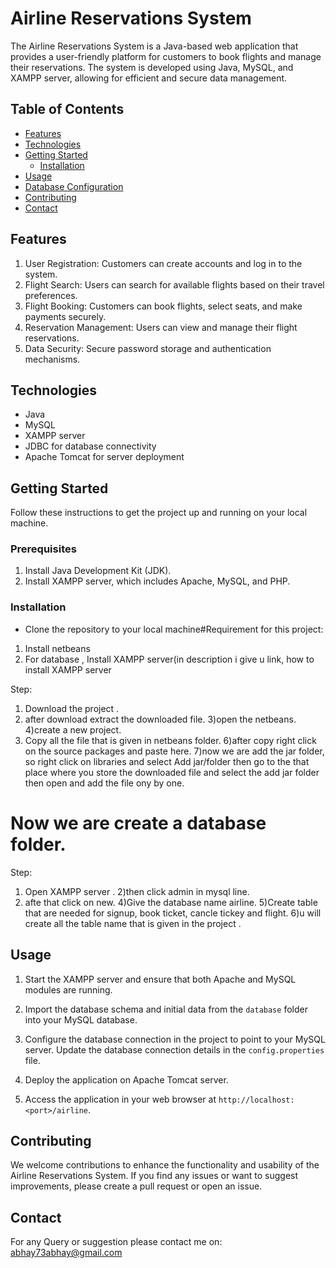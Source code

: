 # Airline Reservations System

The Airline Reservations System is a Java-based web application that provides a user-friendly platform for customers to book flights and manage their reservations. The system is developed using Java, MySQL, and XAMPP server, allowing for efficient and secure data management.

## Table of Contents

- [Features](#features)
- [Technologies](#technologies)
- [Getting Started](#getting-started)
  - [Installation](#installation)
- [Usage](#usage)
- [Database Configuration](#database-configuration)
- [Contributing](#contributing)
- [Contact](#Contact)

## Features

1. User Registration: Customers can create accounts and log in to the system.
2. Flight Search: Users can search for available flights based on their travel preferences.
3. Flight Booking: Customers can book flights, select seats, and make payments securely.
4. Reservation Management: Users can view and manage their flight reservations.
5. Data Security: Secure password storage and authentication mechanisms.


## Technologies

- Java
- MySQL
- XAMPP server
- JDBC for database connectivity
- Apache Tomcat for server deployment

## Getting Started

Follow these instructions to get the project up and running on your local machine.

### Prerequisites

1. Install Java Development Kit (JDK).
2. Install XAMPP server, which includes Apache, MySQL, and PHP.

### Installation

- Clone the repository to your local machine#Requirement for this project:

1) Install netbeans
2) For database , Install XAMPP server(in description i give u link, how to install XAMPP server

Step:
1) Download the project .
2) after download extract the downloaded file.
3)open the netbeans.
4)create a new project.
5) Copy all the file that is given in netbeans folder.
6)after copy right click on the source packages and paste here.
7)now we are add the jar folder, so right click on libraries and select Add jar/folder then go to the that place where you store the downloaded file and select the add jar folder then open and  add the file ony by one.

# Now we are create a database folder.

Step:
1) Open XAMPP server .
2)then click admin in mysql line.
3) afte that click on new.
4)Give the database name airline.
5)Create table that are needed for signup, book ticket, cancle tickey and flight.
6)u will create all the table name that is given in the project .

## Usage

1. Start the XAMPP server and ensure that both Apache and MySQL modules are running.

2. Import the database schema and initial data from the `database` folder into your MySQL database.

3. Configure the database connection in the project to point to your MySQL server. Update the database connection details in the `config.properties` file.

4. Deploy the application on Apache Tomcat server.

5. Access the application in your web browser at `http://localhost:<port>/airline`.


## Contributing

We welcome contributions to enhance the functionality and usability of the Airline Reservations System. If you find any issues or want to suggest improvements, please create a pull request or open an issue.

## Contact 

For any Query or suggestion please contact me on: abhay73abhay@gmail.com
